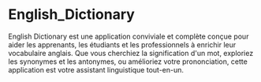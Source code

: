 # English_Dictionary
English Dictionary est une application conviviale et complète conçue pour aider les apprenants, les étudiants et les professionnels à enrichir leur vocabulaire anglais. Que vous cherchiez la signification d'un mot, exploriez les synonymes et les antonymes, ou amélioriez votre prononciation, cette application est votre assistant linguistique tout-en-un.
